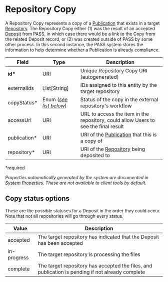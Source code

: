 # Repository Copy

A Repository Copy represents a copy of a [Publication](Publication.md) that exists in a target [Repository](Repository.md). The Repository Copy either (1) was the result of an accepted [Deposit](Deposit.md) from PASS, in which case there would be a link to the Copy from the related Deposit record, or (2) was created outside of PASS by some other process. In this second instance, the PASS system stores the information to help determine whether a Publication is already compliance.

| Field  		| Type  		| Description |
| ------------- | ------------- | ------------- |
| __id*__ | URI | Unique Repository Copy URI (autogenerated) |
| externalIds | List[String] | IDs assigned to this entity by the target repository |
| copyStatus* | Enum ([_see list below_](#copy-status-options)) | Status of the copy in the external repository's workflow |
| accessUrl | URI | URL to access the item in the repository, could allow Users to see the final result |
| publication* | URI | URI of the [Publication](Publication.md) that this is a copy of |
| repository* | URI | URI of the [Repository](Repository.md) being deposited to |
 
*required 

*Properties automatically generated by the system are documented in [System Properties](SystemProperties.md). These are not available to client tools by default.*

## Copy status options

These are the possible statuses for a Deposit in the order they could occur. Note that not all repositories will go through every status.

| Value  		  | Description |
| --------------- | ------------- |
| accepted | The target repository has indicated that the Deposit has been accepted|
| in-progress | The target repository is processing the files |
| complete | The target repository has accepted the files, and publication is pending if not already complete |
